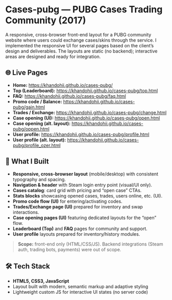 # Cases-pubg — PUBG Cases Trading Community (2017)

A responsive, cross-browser front-end layout for a PUBG community website where users could exchange cases/skins through the service. I implemented the responsive UI for several pages based on the client’s design and deliverables. The layouts are static (no backend); interactive areas are designed and ready for integration.

## 🌐 Live Pages
- **Home:** https://khandohii.github.io/cases-pubg/
- **Top (Leaderboard):** https://khandohii.github.io/cases-pubg/top.html
- **FAQ:** https://khandohii.github.io/cases-pubg/faq.html
- **Promo code / Balance:** https://khandohii.github.io/cases-pubg/gain.html
- **Trades / Exchange:** https://khandohii.github.io/cases-pubg/change.html
- **Case opening (UI):** https://khandohii.github.io/cases-pubg/open.html
- **Case opening (alt. layout):** https://khandohii.github.io/cases-pubg/oppen.html
- **User profile:** https://khandohii.github.io/cases-pubg/profile.html
- **User profile (alt. layout):** https://khandohii.github.io/cases-pubg/profile_ozer.html

## 🚀 What I Built
- **Responsive, cross-browser layout** (mobile/desktop) with consistent typography and spacing.
- **Navigation & header** with Steam login entry point (visual/UI only).
- **Cases catalog**: card grid with pricing and “open case” CTAs.
- **Stats blocks** showcasing opened cases, trades, users online, etc. (UI).
- **Promo code flow (UI)** for entering/activating codes.
- **Trades/Exchange page (UI)** prepared for inventory and swap interactions.
- **Case opening pages (UI)** featuring dedicated layouts for the “open” flow.
- **Leaderboard (Top)** and **FAQ** pages for community and support.
- **User profile** layouts prepared for inventory/history modules.

> **Scope:** front-end only (HTML/CSS/JS). Backend integrations (Steam auth, trading bots, payments) were out of scope.

## 🛠️ Tech Stack
- **HTML5, CSS3, JavaScript**
- Layout built with modern, semantic markup and adaptive styling
- Lightweight custom JS for interactive UI states (no server code)
